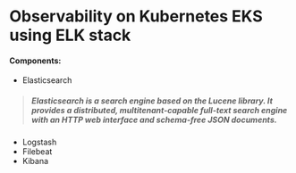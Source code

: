 # Observability on Kubernetes EKS using ELK stack

#### Components:
- Elasticsearch
> <h5>Elasticsearch is a search engine based on the Lucene library. It provides a distributed, multitenant-capable full-text search engine with an HTTP web interface and schema-free JSON documents.</h5>
- Logstash
- Filebeat
- Kibana
